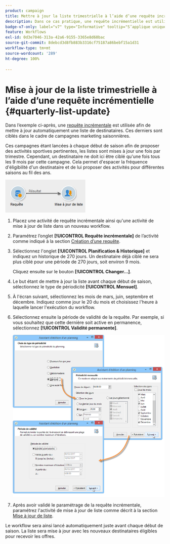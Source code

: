 ```yaml
---
product: campaign
title: Mettre à jour la liste trimestrielle à l’aide d’une requête incrémentielle
description: Dans ce cas pratique, une requête incrémentielle est utilisée pour mettre automatiquement à jour une liste de destinataires.
badge-v7-only: label="v7" type="Informative" tooltip="S’applique uniquement à Campaign Classic v7"
feature: Workflows
exl-id: 0d3e7046-313a-42a6-9155-3365e8d60bac
source-git-commit: 8debcd3d8fb883b3316cf75187a86bebf15a1d31
workflow-type: tm+mt
source-wordcount: '289'
ht-degree: 100%

---
```


# Mise à jour de la liste trimestrielle à l’aide d’une requête incrémentielle {#quarterly-list-update}



Dans l’exemple ci-après, une [requête incrémentale](incremental-query.md) est utilisée afin de mettre à jour automatiquement une liste de destinataires. Ces derniers sont ciblés dans le cadre de campagnes marketing saisonnières.

Ces campagnes étant lancées à chaque début de saison afin de proposer des activités sportives pertinentes, les listes sont mises à jour une fois par trimestre. Cependant, un destinataire ne doit ici être ciblé qu&#39;une fois tous les 9 mois par cette campagne. Cela permet d&#39;espacer la fréquence d&#39;éligibilité d&#39;un destinataire et de lui proposer des activités pour différentes saisons au fil des ans.

![](assets/incremental_query_example.png)

1. Placez une activité de requête incrémentale ainsi qu&#39;une activité de mise à jour de liste dans un nouveau workflow.
1. Paramétrez l’onglet **[!UICONTROL Requête incrémentale]** de l’activité comme indiqué à la section [Création dʼune requête](query.md#creating-a-query).
1. Sélectionnez l&#39;onglet **[!UICONTROL Planification &amp; Historique]** et indiquez un historique de 270 jours. Un destinataire déjà ciblé ne sera plus ciblé pour une période de 270 jours, soit environ 9 mois.

   Cliquez ensuite sur le bouton **[!UICONTROL Changer...]**.

1. Le but étant de mettre à jour la liste avant chaque début de saison, sélectionnez le type de périodicité **[!UICONTROL Mensuel]**.
1. À l&#39;écran suivant, sélectionnez les mois de mars, juin, septembre et décembre. Indiquez comme jour le 20 du mois et choisissez l&#39;heure à laquelle lancer l&#39;exécution du workflow.
1. Sélectionnez ensuite la période de validité de la requête. Par exemple, si vous souhaitez que cette dernière soit active en permanence, sélectionnez **[!UICONTROL Validité permanente]**.

   ![](assets/incremental_query_example_2.png)

1. Après avoir validé le paramétrage de la requête incrémentale, paramétrez l&#39;activité de mise à jour de liste comme décrit à la section [Mise à jour de liste](list-update.md).

Le workflow sera ainsi lancé automatiquement juste avant chaque début de saison. La liste sera mise à jour avec les nouveaux destinataires éligibles pour recevoir les offres.
